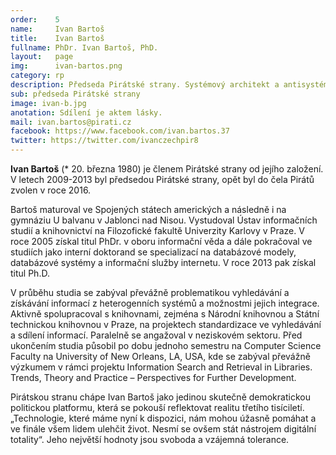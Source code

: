 ```yaml
---
order:    5
name:     Ivan Bartoš
title:    Ivan Bartoš
fullname: PhDr. Ivan Bartoš, PhD.
layout:   page
img:      ivan-bartos.png
category: rp
description: Předseda Pirátské strany. Systémový architekt a antisystémový aktivista
sub: předseda Pirátské strany
image: ivan-b.jpg
anotation: Sdílení je aktem lásky.
mail: ivan.bartos@pirati.cz
facebook: https://www.facebook.com/ivan.bartos.37
twitter: https://twitter.com/ivanczechpir8
---
```


**Ivan Bartoš** (* 20. března 1980) je členem Pirátské strany od jejího založení. V letech 2009-2013 byl předsedou Pirátské strany, opět byl do čela Pirátů zvolen v roce 2016.

Bartoš maturoval ve Spojených státech amerických a následně i na gymnáziu U balvanu v Jablonci nad Nisou. Vystudoval Ústav informačních studií a knihovnictví na Filozofické fakultě Univerzity Karlovy v Praze. V roce 2005 získal titul PhDr. v oboru informační věda a dále pokračoval ve studiích jako interní doktorand se specializací na databázové modely, databázové systémy a informační služby internetu. V roce 2013 pak získal titul Ph.D.

V průběhu studia se zabýval převážně problematikou vyhledávání a získávání informací z heterogenních systémů a možnostmi jejich integrace. Aktivně spolupracoval s knihovnami, zejména s Národní knihovnou a Státní technickou knihovnou v Praze, na projektech standardizace ve vyhledávání a sdílení informací. Paralelně se angažoval v neziskovém sektoru. Před ukončením studia působil po dobu jednoho semestru na Computer Science Faculty na University of New Orleans, LA, USA, kde se zabýval převážně výzkumem v rámci projektu Information Search and Retrieval in Libraries. Trends, Theory and Practice – Perspectives for Further Development.

Pirátskou stranu chápe Ivan Bartoš jako jedinou skutečně demokratickou politickou platformu, která se pokouší reflektovat realitu třetího tisíciletí. „Technologie, které máme nyní k dispozici, nám mohou úžasně pomáhat a ve finále všem lidem ulehčit život. Nesmí se ovšem stát nástrojem digitální totality“. Jeho největší hodnoty jsou svoboda a vzájemná tolerance.
